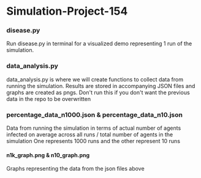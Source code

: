 # Simulation-Project-154

### disease.py
Run disease.py in terminal for a visualized demo representing 1 run of the simulation. 

### data_analysis.py
data_analysis.py is where we will create functions to collect data from running the simulation. Results are stored in accompanying JSON files and graphs are created as pngs. Don't run this if you don't want the previous data in the repo to be overwritten 

### percentage_data_n1000.json & percentage_data_n10.json
Data from running the simulation in terms of actual number of agents infected on average across all runs / total number of agents in the simulation
One represents 1000 runs and the other represent 10 runs 

#### n1k_graph.png & n10_graph.png
Graphs representing the data from the json files above
